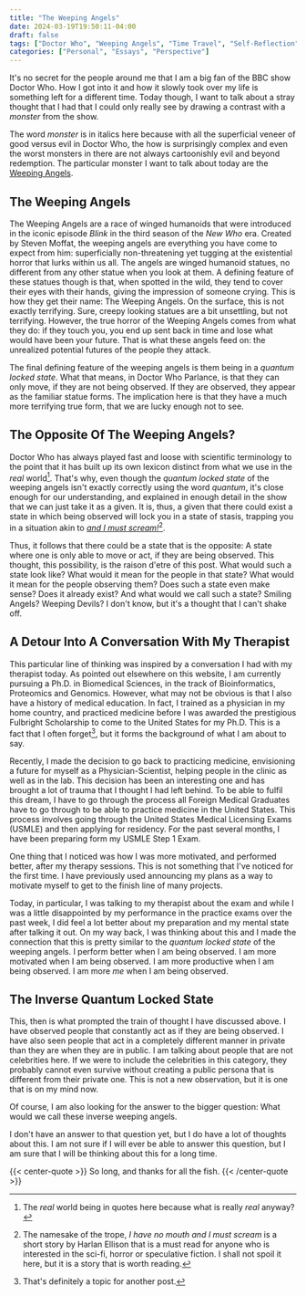 ```yaml
---
title: "The Weeping Angels"
date: 2024-03-19T19:50:11-04:00
draft: false
tags: ["Doctor Who", "Weeping Angels", "Time Travel", "Self-Reflection"]
categories: ["Personal", "Essays", "Perspective"]
---
```


It's no secret for the people around me that I am a big fan of the BBC show Doctor Who. How I got into it and how it slowly took over my life is something left for a different time. Today though, I want to talk about a stray thought that I had that I could only really see by drawing a contrast with a _monster_ from the show.

The word _monster_ is in italics here because with all the superficial veneer of good versus evil in Doctor Who, the how is surprisingly complex and even the worst monsters in there are not always cartoonishly evil and beyond redemption. The particular monster I want to talk about today are the [Weeping Angels](https://en.wikipedia.org/wiki/Weeping_Angel).

## The Weeping Angels

The Weeping Angels are a race of winged humanoids that were introduced in the iconic episode _Blink_ in the third season of the _New Who_ era. Created by Steven Moffat, the weeping angels are everything you have come to expect from him: superficially non-threatening yet tugging at the existential horror that lurks within us all. The angels are winged humanoid statues, no different from any other statue when you look at them. A defining feature of these statues though is that, when spotted in the wild, they tend to cover their eyes with their hands, giving the impression of someone crying. This is how they get their name: The Weeping Angels. On the surface, this is not exactly terrifying. Sure, creepy looking statues are a bit unsettling, but not terrifying. However, the true horror of the Weeping Angels comes from what they do: if they touch you, you end up sent back in time and lose what would have been your future. That is what these angels feed on: the unrealized potential futures of the people they attack.

The final defining feature of the weeping angels is them being in a _quantum locked state_. What that means, in Doctor Who Parlance, is that they can only move, if they are not being observed. If they are observed, they appear as the familiar statue forms. The implication here is that they have a much more terrifying true form, that we are lucky enough not to see.

## The Opposite Of The Weeping Angels?

Doctor Who has always played fast and loose with scientific terminology to the point that it has built up its own lexicon distinct from what we use in the _real_ world[^1]. That's why, even though the _quantum locked state_ of the weeping angels isn't exactly correctly using the word _quantum_, it's close enough for our understanding, and explained in enough detail in the show that we can just take it as a given. It is, thus, a given that there could exist a state in which being observed will lock you in a state of stasis, trapping you in a situation akin to [_and I must scream!_](https://tvtropes.org/pmwiki/pmwiki.php/Main/AndIMustScream)[^2].

Thus, it follows that there could be a state that is the opposite: A state where one is only able to move or act, if they are being observed. This thought, this possibility, is the raison d'etre of this post. What would such a state look like? What would it mean for the people in that state? What would it mean for the people observing them? Does such a state even make sense? Does it already exist? And what would we call such a state? Smiling Angels? Weeping Devils? I don't know, but it's a thought that I can't shake off.

## A Detour Into A Conversation With My Therapist

This particular line of thinking was inspired by a conversation I had with my therapist today. As pointed out elsewhere on this website, I am currently pursuing a Ph.D. in Biomedical Sciences, in the track of Bioinformatics, Proteomics and Genomics. However, what may not be obvious is that I also have a history of medical education. In fact, I trained as a physician in my home country, and practiced medicine before I was awarded the prestigious Fulbright Scholarship to come to the United States for my Ph.D. This is a fact that I often forget[^3], but it forms the background of what I am about to say.

Recently, I made the decision to go back to practicing medicine, envisioning a future for myself as a Physician-Scientist, helping people in the clinic as well as in the lab. This decision has been an interesting one and has brought a lot of trauma that I thought I had left behind. To be able to fulfil this dream, I have to go through the process all Foreign Medical Graduates have to go through to be able to practice medicine in the United States. This process involves going through the United States Medical Licensing Exams (USMLE) and then applying for residency. For the past several months, I have been preparing form my USMLE Step 1 Exam.

One thing that I noticed was how I was more motivated, and performed better, after my therapy sessions. This is not something that I've noticed for the first time. I have previously used announcing my plans as a way to motivate myself to get to the finish line of many projects.

Today, in particular, I was talking to my therapist about the exam and while I was a little disappointed by my performance in the practice exams over the past week, I did feel a lot better about my preparation and my mental state after talking it out. On my way back, I was thinking about this and I made the connection that this is pretty similar to the _quantum locked state_ of the weeping angels. I perform better when I am being observed. I am more motivated when I am being observed. I am more productive when I am being observed. I am more _me_ when I am being observed.

## The Inverse Quantum Locked State

This, then is what prompted the train of thought I have discussed above. I have observed people that constantly act as if they are being observed. I have also seen people that act in a completely different manner in private than they are when they are in public. I am talking about people that are not celebrities here. If we were to include the celebrities in this category, they probably cannot even survive without creating a public persona that is different from their private one. This is not a new observation, but it is one that is on my mind now.

Of course, I am also looking for the answer to the bigger question: What would we call these inverse weeping angels.

I don't have an answer to that question yet, but I do have a lot of thoughts about this. I am not sure if I will ever be able to answer this question, but I am sure that I will be thinking about this for a long time.

{{< center-quote >}}
So long, and thanks for all the fish.
{{< /center-quote >}}

[^1]: The _real_ world being in quotes here because what is really _real_ anyway?
[^2]: The namesake of the trope, _I have no mouth and I must scream_ is a short story by Harlan Ellison that is a must read for anyone who is interested in the sci-fi, horror or speculative fiction. I shall not spoil it here, but it is a story that is worth reading.
[^3]: That's definitely a topic for another post.
